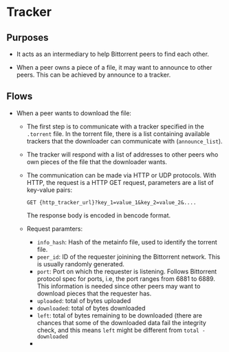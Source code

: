 
# Tracker

## Purposes

- It acts as an intermediary to help Bittorrent peers to find each other.

- When a peer owns a piece of a file, it may want to announce to other peers. This can be achieved
  by announce to a tracker.

## Flows

- When a peer wants to download the file:

    - The first step is to communicate with a tracker specified in the `.torrent` file. In the
      torrent file, there is a list containing available trackers that the downloader can
      communicate with (`announce_list`).

    - The tracker will respond with a list of addresses to other peers who own pieces of the file
      that the downloader wants. 
    
    - The communication can be made via HTTP or UDP protocols. With HTTP, the request is a HTTP GET
      request, parameters are a list of key-value pairs:

      `GET {http_tracker_url}?key_1=value_1&key_2=value_2&....`

      The response body is encoded in bencode format.
      
     - Request paramters:
	     - `info_hash`: Hash of the metainfo file, used to identify the torrent file.
	     - `peer_id`: ID of the requester joinining the Bittorrent network. This is usually randomly generated. 
	     - `port`: Port on which the requester is listening. Follows Bittorrent protocol spec for ports, i.e, the port ranges from 6881 to 6889. This information is needed since other peers may want to download pieces that the requester has.
	     - `uploaded`: total of bytes uploaded
	     - `downloaded`: total of bytes downloaded
	     - `left`: total of bytes remaining to be downloaded (there are chances that some of the downloaded data fail the integrity check, and this means `left` might be different from `total - downloaded`
	     - 

